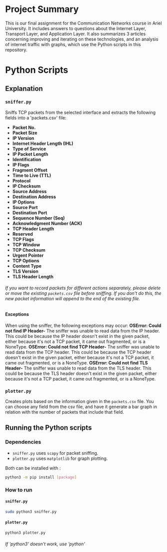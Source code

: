 # Project Summary
This is our final assignment for the Communication Networks course in Ariel University. It includes answers to questions about the Internet Layer, Transport Layer, and Application Layer. It also summarizes 3 articles concerning improving and iterating on these technologies, and an analysis of internet traffic with graphs, which use the Python scripts in this repository.
# Python Scripts
## Explanation
### `sniffer.py`
Sniffs TCP packets from the selected interface and extracts the following fields into a 'packets.csv' file:
- **Packet No.**
- **Packet Size**
- **IP Version**
- **Internet Header Length (IHL)**
- **Type of Service**
- **IP Packet Length**
- **Identification**
- **IP Flags**
- **Fragment Offset**
- **Time to Live (TTL)**
- **Protocol**
- **IP Checksum**
- **Source Address**
- **Destination Address**
- **IP Options**
- **Source Port**
- **Destination Port**
- **Sequence Number (Seq)**
- **Acknowledgment Number (ACK)**
- **TCP Header Length**
- **Reserved**
- **TCP Flags**
- **TCP Window**
- **TCP Checksum**
- **Urgent Pointer**
- **TCP Options**
- **Content Type**
- **TLS Version**
- **TLS Header Length**
###### If you want to record packets for different actions separately, please delete or move the existing `packets.csv` file before sniffing. If you don't do this, the new packet information will append to the end of the existing file.
#### Exceptions
When using the sniffer, the following exceptions may occur:
**OSError: Could not find IP Header-** The sniffer was unable to read data from the IP header. This could be because the IP header doesn't exist in the given packet, either because it's not a TCP packet, it came out fragmented, or is a NoneType.
**OSError: Could not find TCP Header-** The sniffer was unable to read data from the TCP header. This could be because the TCP header doesn't exist in the given packet, either because it's not a TCP packet, it came out fragmented, or is a NoneType.
**OSError: Could not find TLS Header-** The sniffer was unable to read data from the TLS header. This could be because the TLS header doesn't exist in the given packet, either because it's not a TCP packet, it came out fragmented, or is a NoneType.
### `plotter.py`
Creates plots based on the information given in the `packets.csv` file. You can choose any field from the csv file, and have it generate a bar graph in relation with the number of packets that include that field.
## Running the Python scripts
### Dependencies
- `sniffer.py` uses `scapy` for packet sniffing.
- `plotter.py` uses `matplotlib` for graph plotting.

Both can be installed with :
```bash
python3 -m pip install [package]
```
### How to run
#### `sniffer.py`
```bash
sudo python3 sniffer.py
```
#### `plotter.py`
```bash
python3 plotter.py
```
###### If 'python3' doesn't work, use 'python'
